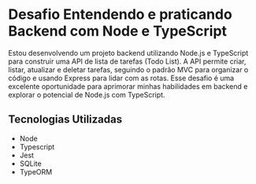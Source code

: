 # Desafio Entendendo e praticando Backend com Node e TypeScript

Estou desenvolvendo um projeto backend utilizando Node.js e TypeScript para construir uma API de lista de tarefas (Todo List). A API permite criar, listar, atualizar e deletar tarefas, seguindo o padrão MVC para organizar o código e usando Express para lidar com as rotas. Esse desafio é uma excelente oportunidade para aprimorar minhas habilidades em backend e explorar o potencial de Node.js com TypeScript.


## Tecnologias Utilizadas

- Node
- Typescript
- Jest
- SQLite
- TypeORM
